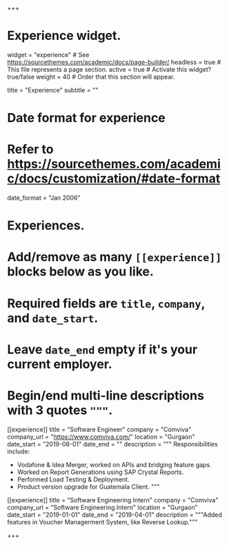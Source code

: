 +++
# Experience widget.
widget = "experience"  # See https://sourcethemes.com/academic/docs/page-builder/
headless = true  # This file represents a page section.
active = true  # Activate this widget? true/false
weight = 40  # Order that this section will appear.

title = "Experience"
subtitle = ""

# Date format for experience
#   Refer to https://sourcethemes.com/academic/docs/customization/#date-format
date_format = "Jan 2006"

# Experiences.
#   Add/remove as many `[[experience]]` blocks below as you like.
#   Required fields are `title`, `company`, and `date_start`.
#   Leave `date_end` empty if it's your current employer.
#   Begin/end multi-line descriptions with 3 quotes `"""`.
[[experience]]
  title = "Software Engineer"
  company = "Comviva"
  company_url = "https://www.comviva.com/"
  location = "Gurgaon"
  date_start = "2019-08-01"
  date_end = ""
  description = """
  Responsibilities include:
  
  * Vodafone & Idea Merger, worked on APIs and bridging feature gaps.
  * Worked on Report Generations using SAP Crystal Reports.
  * Performed Load Testing & Deployment. 
  * Product version upgrade for Guatemala Client.
  """

[[experience]]
  title = "Software Engineering Intern"
  company = "Comviva"
  company_url = "Software Engineering Intern"
  location = "Gurgaon"
  date_start = "2019-01-01"
  date_end = "2019-04-01"
  description = """Added features in Voucher Managerment System, like Reverse
Lookup."""

+++
